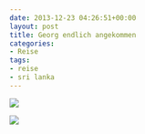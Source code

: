 ```yaml
---
date: 2013-12-23 04:26:51+00:00
layout: post
title: Georg endlich angekommen
categories:
- Reise
tags:
- reise
- sri lanka
---
```


[![](http://clemi.ag3r.at/wp-content/uploads/2013/12/wpid-Photo-22.12.2013-1314.jpg)](http://clemi.ag3r.at/wp-content/uploads/2013/12/wpid-Photo-22.12.2013-1314.jpg)





[![](http://clemi.ag3r.at/wp-content/uploads/2013/12/wpid-Photo-22.12.2013-1318.jpg)](http://clemi.ag3r.at/wp-content/uploads/2013/12/wpid-Photo-22.12.2013-1318.jpg)




